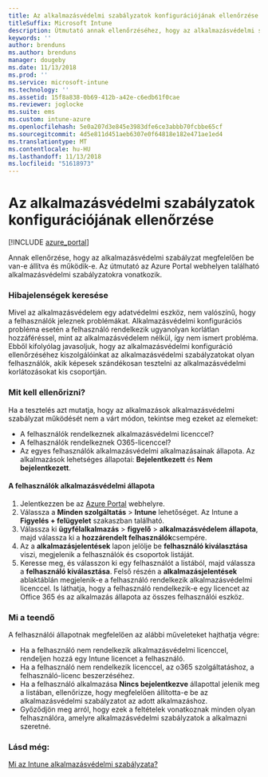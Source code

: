 ```yaml
---
title: Az alkalmazásvédelmi szabályzatok konfigurációjának ellenőrzése
titleSuffix: Microsoft Intune
description: Útmutató annak ellenőrzéséhez, hogy az alkalmazásvédelmi szabályzat be van-e állítva és megfelelően működik-e.
keywords: ''
author: brenduns
ms.author: brenduns
manager: dougeby
ms.date: 11/13/2018
ms.prod: ''
ms.service: microsoft-intune
ms.technology: ''
ms.assetid: 15f8a838-0b69-412b-a42e-c6edb61f0cae
ms.reviewer: joglocke
ms.suite: ems
ms.custom: intune-azure
ms.openlocfilehash: 5e0a207d3e845e3983dfe6ce3abbb70fcbbe65cf
ms.sourcegitcommit: 4d5e811d451aeb6307e0f64818e182e471ae1ed4
ms.translationtype: MT
ms.contentlocale: hu-HU
ms.lasthandoff: 11/13/2018
ms.locfileid: "51618973"
---
```

# <a name="how-to-validate-your-app-protection-policy-setup"></a>Az alkalmazásvédelmi szabályzatok konfigurációjának ellenőrzése

[!INCLUDE [azure_portal](./includes/azure_portal.md)]

Annak ellenőrzése, hogy az alkalmazásvédelmi szabályzat megfelelően be van-e állítva és működik-e. Az útmutató az Azure Portal webhelyen található alkalmazásvédelmi szabályzatokra vonatkozik.

### <a name="checking-for-symptoms"></a>Hibajelenségek keresése
Mivel az alkalmazásvédelem egy adatvédelmi eszköz, nem valószínű, hogy a felhasználók jeleznek problémákat. Alkalmazásvédelmi konfigurációs probléma esetén a felhasználó rendelkezik ugyanolyan korlátlan hozzáféréssel, mint az alkalmazásvédelem nélkül, így nem ismert probléma. Ebből kifolyólag javasoljuk, hogy az alkalmazásvédelmi konfiguráció ellenőrzéséhez kiszolgálóinkat az alkalmazásvédelmi szabályzatokat olyan felhasználók, akik képesek szándékosan tesztelni az alkalmazásvédelmi korlátozásokat kis csoportján.


### <a name="what-to-check"></a>Mit kell ellenőrizni?

Ha a tesztelés azt mutatja, hogy az alkalmazások alkalmazásvédelmi szabályzat működését nem a várt módon, tekintse meg ezeket az elemeket:

- A felhasználók rendelkeznek alkalmazásvédelmi licenccel?
- A felhasználók rendelkeznek O365-licenccel?
- Az egyes felhasználók alkalmazásvédelmi alkalmazásainak állapota. Az alkalmazások lehetséges állapotai: **Bejelentkezett** és **Nem bejelentkezett**.

#### <a name="user-app-protection-status"></a>A felhasználók alkalmazásvédelmi állapota
1. Jelentkezzen be az [Azure Portal](https://portal.azure.com) webhelyre.
2. Válassza a **Minden szolgáltatás** > **Intune** lehetőséget. Az Intune a **Figyelés + felügyelet** szakaszban található.
3. Válassza ki **ügyfélalkalmazás** > **figyelő** >  **alkalmazásvédelem állapota**, majd válassza ki a **hozzárendelt felhasználók**csempére. 
4. Az a **alkalmazásjelentések** lapon jelölje be **felhasználó kiválasztása** viszi, megjelenik a felhasználók és csoportok listáját. 
5. Keresse meg, és válasszon ki egy felhasználót a listából, majd válassza a **felhasználó kiválasztása**. Felső részén a **alkalmazásjelentések** ablaktáblán megjelenik-e a felhasználó rendelkezik alkalmazásvédelmi licenccel. Is láthatja, hogy a felhasználó rendelkezik-e egy licencet az Office 365 és az alkalmazás állapota az összes felhasználói eszköz.



### <a name="what-to-do"></a>Mi a teendő
A felhasználói állapotnak megfelelően az alábbi műveleteket hajthatja végre:

- Ha a felhasználó nem rendelkezik alkalmazásvédelmi licenccel, rendeljen hozzá egy Intune licencet a felhasználó.
- Ha a felhasználó nem rendelkezik licenccel, az o365 szolgáltatáshoz, a felhasználó-licenc beszerzéséhez.
- Ha a felhasználó alkalmazása **Nincs bejelentkezve** állapottal jelenik meg a listában, ellenőrizze, hogy megfelelően állította-e be az alkalmazásvédelmi szabályzatot az adott alkalmazáshoz.
- Győződjön meg arról, hogy ezek a feltételek vonatkoznak minden olyan felhasználóra, amelyre alkalmazásvédelmi szabályzatok a alkalmazni szeretné.

### <a name="see-also"></a>Lásd még:

[Mi az Intune alkalmazásvédelmi szabályzata?](app-protection-policies.md)
